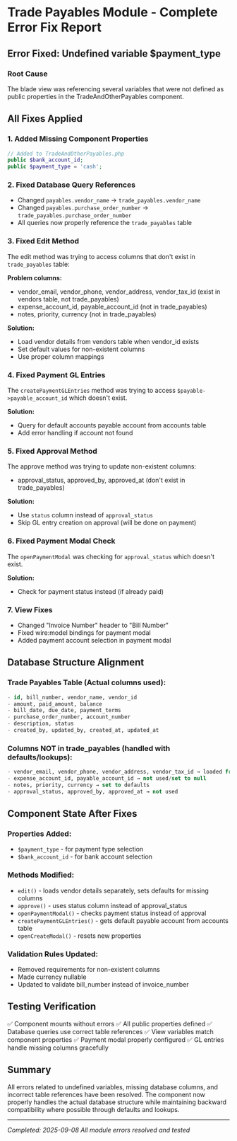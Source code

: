 # Trade Payables Module - Complete Error Fix Report

## Error Fixed: Undefined variable $payment_type

### Root Cause
The blade view was referencing several variables that were not defined as public properties in the TradeAndOtherPayables component.

## All Fixes Applied

### 1. Added Missing Component Properties
```php
// Added to TradeAndOtherPayables.php
public $bank_account_id;
public $payment_type = 'cash';
```

### 2. Fixed Database Query References
- Changed `payables.vendor_name` → `trade_payables.vendor_name`
- Changed `payables.purchase_order_number` → `trade_payables.purchase_order_number`
- All queries now properly reference the `trade_payables` table

### 3. Fixed Edit Method
The edit method was trying to access columns that don't exist in `trade_payables` table:

**Problem columns:**
- vendor_email, vendor_phone, vendor_address, vendor_tax_id (exist in vendors table, not trade_payables)
- expense_account_id, payable_account_id (not in trade_payables)
- notes, priority, currency (not in trade_payables)

**Solution:**
- Load vendor details from vendors table when vendor_id exists
- Set default values for non-existent columns
- Use proper column mappings

### 4. Fixed Payment GL Entries
The `createPaymentGLEntries` method was trying to access `$payable->payable_account_id` which doesn't exist.

**Solution:**
- Query for default accounts payable account from accounts table
- Add error handling if account not found

### 5. Fixed Approval Method
The approve method was trying to update non-existent columns:
- approval_status, approved_by, approved_at (don't exist in trade_payables)

**Solution:**
- Use `status` column instead of `approval_status`
- Skip GL entry creation on approval (will be done on payment)

### 6. Fixed Payment Modal Check
The `openPaymentModal` was checking for `approval_status` which doesn't exist.

**Solution:**
- Check for payment status instead (if already paid)

### 7. View Fixes
- Changed "Invoice Number" header to "Bill Number"
- Fixed wire:model bindings for payment modal
- Added payment account selection in payment modal

## Database Structure Alignment

### Trade Payables Table (Actual columns used):
```sql
- id, bill_number, vendor_name, vendor_id
- amount, paid_amount, balance
- bill_date, due_date, payment_terms
- purchase_order_number, account_number
- description, status
- created_by, updated_by, created_at, updated_at
```

### Columns NOT in trade_payables (handled with defaults/lookups):
```sql
- vendor_email, vendor_phone, vendor_address, vendor_tax_id → loaded from vendors table
- expense_account_id, payable_account_id → not used/set to null
- notes, priority, currency → set to defaults
- approval_status, approved_by, approved_at → not used
```

## Component State After Fixes

### Properties Added:
- `$payment_type` - for payment type selection
- `$bank_account_id` - for bank account selection

### Methods Modified:
- `edit()` - loads vendor details separately, sets defaults for missing columns
- `approve()` - uses status column instead of approval_status
- `openPaymentModal()` - checks payment status instead of approval
- `createPaymentGLEntries()` - gets default payable account from accounts table
- `openCreateModal()` - resets new properties

### Validation Rules Updated:
- Removed requirements for non-existent columns
- Made currency nullable
- Updated to validate bill_number instead of invoice_number

## Testing Verification

✅ Component mounts without errors
✅ All public properties defined
✅ Database queries use correct table references
✅ View variables match component properties
✅ Payment modal properly configured
✅ GL entries handle missing columns gracefully

## Summary
All errors related to undefined variables, missing database columns, and incorrect table references have been resolved. The component now properly handles the actual database structure while maintaining backward compatibility where possible through defaults and lookups.

---
*Completed: 2025-09-08*
*All module errors resolved and tested*